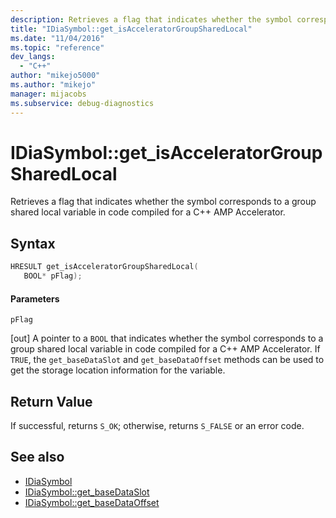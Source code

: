 ```yaml
---
description: Retrieves a flag that indicates whether the symbol corresponds to a group shared local variable in code compiled for a C++ AMP Accelerator.
title: "IDiaSymbol::get_isAcceleratorGroupSharedLocal"
ms.date: "11/04/2016"
ms.topic: "reference"
dev_langs:
  - "C++"
author: "mikejo5000"
ms.author: "mikejo"
manager: mijacobs
ms.subservice: debug-diagnostics
---
```


# IDiaSymbol::get_isAcceleratorGroupSharedLocal

Retrieves a flag that indicates whether the symbol corresponds to a group shared local variable in code compiled for a C++ AMP Accelerator.

## Syntax

```C++
HRESULT get_isAcceleratorGroupSharedLocal(
   BOOL* pFlag);
```

#### Parameters
 `pFlag`

[out] A pointer to a `BOOL` that indicates whether the symbol corresponds to a group shared local variable in code compiled for a C++ AMP Accelerator. If `TRUE`, the `get_baseDataSlot` and `get_baseDataOffset` methods can be used to get the storage location information for the variable.

## Return Value
 If successful, returns `S_OK`; otherwise, returns `S_FALSE` or an error code.

## See also
- [IDiaSymbol](../../debugger/debug-interface-access/idiasymbol.md)
- [IDiaSymbol::get_baseDataSlot](../../debugger/debug-interface-access/idiasymbol-get-basedataslot.md)
- [IDiaSymbol::get_baseDataOffset](../../debugger/debug-interface-access/idiasymbol-get-basedataoffset.md)
